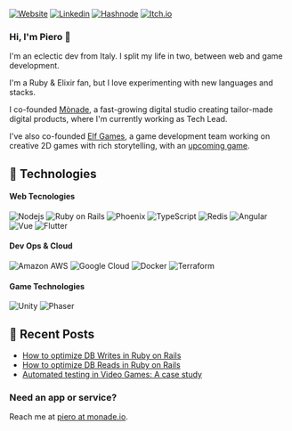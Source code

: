 [![Website](https://img.shields.io/badge/website-000000?style=for-the-badge&logo=About.me&logoColor=white)](https://monade.io)
[![Linkedin](https://img.shields.io/badge/LinkedIn-0077B5?style=for-the-badge&logo=linkedin&logoColor=white)](https://www.linkedin.com/in/piero-dotti/)
[![Hashnode](https://img.shields.io/badge/Hashnode-2962FF?style=for-the-badge&logo=hashnode&logoColor=white)](https://devs.monade.io/)
[![Itch.io](https://img.shields.io/badge/Itch.io-da2c49?style=for-the-badge&logo=itch.io&logoColor=white)](https://progm.itch.io/)

### Hi, I'm Piero 👋
I'm an eclectic dev from Italy. I split my life in two, between web and game development.

I'm a Ruby & Elixir fan, but I love experimenting with new languages and stacks.

I co-founded [Mònade](https://monade.io), a fast-growing digital studio creating tailor-made digital products, where I'm currently working as Tech Lead.

I've also co-founded [Elf Games](https://elfgames.com), a game development team working on creative 2D games with rich storytelling, with an [upcoming game](https://store.steampowered.com/app/1108000/Children_of_Silentown/).

## &#129520; Technologies

#### Web Tecnologies
![Nodejs](https://img.shields.io/badge/-Nodejs-black?style=flat-square&logo=Node.js)
![Ruby on Rails](https://img.shields.io/badge/Ruby_on_Rails-CC0000?style=flat-square&logo=ruby-on-rails&logoColor=white)
![Phoenix](https://img.shields.io/badge/Elixir-4B275F?style=flat-square&logo=elixir&logoColor=white)
![TypeScript](https://img.shields.io/badge/-TypeScript-007ACC?style=flat-square&logo=typescript&logoColor=white)
![Redis](https://img.shields.io/badge/-Redis-black?style=flat-square&logo=Redis)
![Angular](https://img.shields.io/badge/Angular-DD0031?style=flat-square&logo=angular&logoColor=white)
![Vue](https://img.shields.io/badge/Vue.js-35495E?style=flat-square&logo=vue.js&logoColor=4FC08D)
![Flutter](https://img.shields.io/badge/Flutter-02569B?style=flat-square&logo=flutter&logoColor=white)

#### Dev Ops & Cloud
![Amazon AWS](https://img.shields.io/badge/Amazon%20AWS-232F3E?style=flat-square&logo=amazon-aws&logoColor=orange)
![Google Cloud](https://img.shields.io/badge/Google%20Cloud-black?style=flat-square&logo=google-cloud)
![Docker](https://img.shields.io/badge/-Docker-black?style=flat-square&logo=docker)
![Terraform](https://img.shields.io/badge/-Terraform-black?style=flat-square&logo=terraform)

#### Game Technologies
![Unity](https://img.shields.io/badge/Unity-232F3E?style=flat-square&logo=Unity&logoColor=white)
![Phaser](https://img.shields.io/badge/Phaser-232F3E?style=flat-square&logo=Phaser&logoColor=azure)

## 📑 Recent Posts
* [How to optimize DB Writes in Ruby on Rails](https://devs.monade.io/how-to-optimize-db-writes-in-ruby-on-rails)
* [How to optimize DB Reads in Ruby on Rails](https://devs.monade.io/how-to-optimize-rails-db-reads-in-rails)
* [Automated testing in Video Games: A case study](https://elfgames.com/2019/06/25/automated-testing-in-video-games-a-case-study/)

### Need an app or service?
Reach me at [piero at monade.io](mailto:piero+github@monade.io).

<!--
**ProGM/ProGM** is a ✨ _special_ ✨ repository because its `README.md` (this file) appears on your GitHub profile.

Here are some ideas to get you started:

- 🔭 I’m currently working on ...
- 🌱 I’m currently learning ...
- 👯 I’m looking to collaborate on ...
- 🤔 I’m looking for help with ...
- 💬 Ask me about ...
- 📫 How to reach me: ...
- 😄 Pronouns: ...
- ⚡ Fun fact: ...
-->
